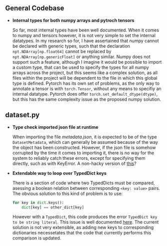 ## General Codebase

-   **Internal types for both numpy arrays and pytroch tensors**

    So far, most internal types have been well documented. When it comes to numpy and tensors however, it is not very simple to set the internal datatypes. In my research so for, I have assertained that numpy cannot be declared with generic types, such that the declaration `npt.NDArray[np.float64]` cannot be replaced by `npt.NDArray[np.genericFloat]` or anything similar. Numpy does not support such a feature, although I imagine it would be possible to import a custom type, that can be used to specify the types for all numpy arrays across the project, but this seems like a complex solution, as all files within the project will be dependent to the file in which this global type is defined. Pytorch has its own set of problems, as the only way to annotate a tensor is with `torch.Tensor`, without any means to specifiy an internal datatype. Pytorch does offer `torch.set_default_dtype(dtype)`, but this has the same complexity issue as the proposed numpy solution.

## dataset.py

-   **Type check imported json file at runtime**

    When importing the file _metadata.json_, it is expected to be of the type `DatasetMetadata`, which can generally be assumed because of the way the object has been constructed. However, if the json file is somehow corrupted by the time it comes to importing it, there is no way for the system to reliably catch these errors, except for specifying them directly, such as with KeyError. A non-hacky version of [this](https://stackoverflow.com/questions/66665336)?

-   **Extendable way to loop over TypedDict keys**

    There is a section of code where two TypedDicts must be compared, asessing a boolean relation between corresponding `<key: value>` pairs. The obvious solution to this kind of problem is to use:

    ```python
    for key in dict.keys():
    	dict[key] == other_dict[key]
    ```

    However with a `TypedDict`, this code produces the error `TypedDict key to be string literal`. This issue is well documented [here](https://github.com/python/mypy/issues/6262). The current solution is not very extensible, as adding new keys to corresponding dictionaries necessetates that the code that currently performs this comparison is updated.
